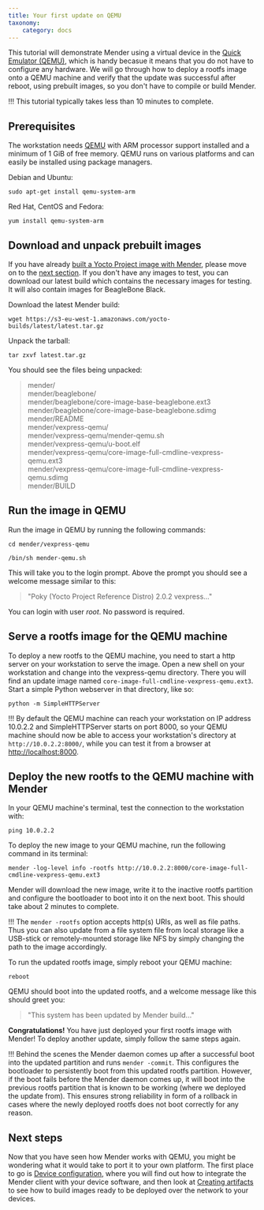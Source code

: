 ```yaml
---
title: Your first update on QEMU
taxonomy:
    category: docs
---
```


This tutorial will demonstrate Mender using a virtual device in the [Quick Emulator (QEMU)](http://qemu.org), which is handy becasue it means that you do not have to configure any hardware.
We will go through how to deploy a rootfs image onto a QEMU machine and verify that the update was successful after reboot, using prebuilt images, so you don't have to compile or build Mender.

!!! This tutorial typically takes less than 10 minutes to complete.

## Prerequisites

The workstation needs [QEMU](http://wiki.qemu.org/?target=_blank) with ARM processor support installed and a minimum of 1 GiB of free memory. QEMU runs on various platforms and can easily be installed using package managers.

Debian and Ubuntu:

```
sudo apt-get install qemu-system-arm
```

Red Hat, CentOS and Fedora:

```
yum install qemu-system-arm
```


## Download and unpack prebuilt images 
If you have already [built a Yocto Project image with Mender](../../Artifacts/Building-Mender-Yocto-image), please move on to the [next section](#run-the-image-in-qemu). If you don't have any images to test, you can download our latest build which contains the necessary images for testing. It will also contain images for BeagleBone Black.

Download the latest Mender build:

```
wget https://s3-eu-west-1.amazonaws.com/yocto-builds/latest/latest.tar.gz
```

Unpack the tarball:

```
tar zxvf latest.tar.gz
```

You should see the files being unpacked:

> mender/  
> mender/beaglebone/  
> mender/beaglebone/core-image-base-beaglebone.ext3  
> mender/beaglebone/core-image-base-beaglebone.sdimg  
> mender/README  
> mender/vexpress-qemu/  
> mender/vexpress-qemu/mender-qemu.sh  
> mender/vexpress-qemu/u-boot.elf  
> mender/vexpress-qemu/core-image-full-cmdline-vexpress-qemu.ext3  
> mender/vexpress-qemu/core-image-full-cmdline-vexpress-qemu.sdimg  
> mender/BUILD  


## Run the image in QEMU
Run the image in QEMU by running the following commands:

```
cd mender/vexpress-qemu
```
```
/bin/sh mender-qemu.sh
```

This will take you to the login prompt. Above the prompt you should see a welcome message similar
to this:

> "Poky (Yocto Project Reference Distro) 2.0.2 vexpress..."

You can login with user *root*. No password is required. 

## Serve a rootfs image for the QEMU machine

To deploy a new rootfs to the QEMU machine, you need to start a http server on your workstation to serve the image. Open a new shell on your workstation and change into the vexpress-qemu directory. There you will find an update image named ```core-image-full-cmdline-vexpress-qemu.ext3```. Start a simple Python webserver in that directory, like so:

```
python -m SimpleHTTPServer
```

!!! By default the QEMU machine can reach your workstation on IP address 10.0.2.2 and SimpleHTTPServer starts on port 8000, so your QEMU machine should now be able to access your workstation's directory at ```http://10.0.2.2:8000/```, while you can test it from a browser at [http://localhost:8000](http://localhost:8000).

## Deploy the new rootfs to the QEMU machine with Mender

In your QEMU machine's terminal, test the connection to the workstation with:

```
ping 10.0.2.2
```

To deploy the new image to your QEMU machine, run the following command in its terminal:

```
mender -log-level info -rootfs http://10.0.2.2:8000/core-image-full-cmdline-vexpress-qemu.ext3
```

Mender will download the new image, write it to the inactive rootfs partition and configure the bootloader to boot into it on the next boot. This should take about 2 minutes to complete.

!!! The `mender -rootfs` option accepts http(s) URIs, as well as file paths. Thus you can also update from a file system file from local storage like a USB-stick or remotely-mounted storage like NFS by simply changing the path to the image accordingly.

To run the updated rootfs image, simply reboot your QEMU machine:

```
reboot
```

QEMU should boot into the updated rootfs, and a welcome message like this should greet you:

> "This system has been updated by Mender build..."

**Congratulations!** You have just deployed your first rootfs image with Mender! To deploy another update, simply follow the same steps again.

!!! Behind the scenes the Mender daemon comes up after a successful boot into the updated partition and runs `mender -commit`. This configures the bootloader to persistently boot from this updated rootfs partition. However, if the boot fails before the Mender daemon comes up, it will boot into the previous rootfs partition that is known to be working (where we deployed the update from). This ensures strong reliability in form of a rollback in cases where the newly deployed rootfs does not boot correctly for any reason.

## Next steps

Now that you have seen how Mender works with QEMU, you might be wondering what
it would take to port it to your own platform. The first place to go is
[Device configuration](../../Devices), where you will find out how to integrate
the Mender client with your device software, and then look at
[Creating artifacts](../../Artifacts) to see how to build images ready to be
deployed over the network to your devices.

